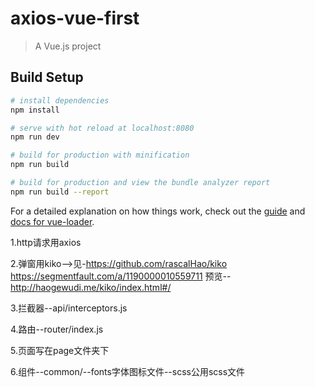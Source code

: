 # axios-vue-first

> A Vue.js project

## Build Setup

``` bash
# install dependencies
npm install

# serve with hot reload at localhost:8080
npm run dev

# build for production with minification
npm run build

# build for production and view the bundle analyzer report
npm run build --report
```

For a detailed explanation on how things work, check out the [guide](http://vuejs-templates.github.io/webpack/) and [docs for vue-loader](http://vuejs.github.io/vue-loader).

1.http请求用axios

2.弹窗用kiko-->见-https://github.com/rascalHao/kiko
https://segmentfault.com/a/1190000010559711
预览--http://haogewudi.me/kiko/index.html#/

3.拦截器--api/interceptors.js

4.路由--router/index.js

5.页面写在page文件夹下

6.组件--common/--fonts字体图标文件--scss公用scss文件

